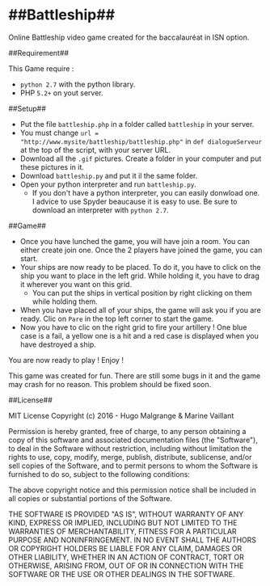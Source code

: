 ##Battleship##
==============
Online Battleship video game created for the baccalauréat in ISN option.

##Requirement##

This Game require :
* `python 2.7` with the python library.
* PHP `5.2+` on yout server.

##Setup##

* Put the file `battleship.php` in a folder called `battleship` in your server.
* You must change `url = "http://www.mysite/battleship/battleship.php"` in `def dialogueServeur` at the top of the script, with your server URL. 
* Download all the `.gif` pictures. Create a folder in your computer and put these pictures in it.
* Download `battleship.py` and put it il the same folder.
* Open your python interpreter and run `battleship.py`.
    * If you don't have a python interpreter, you can easily donwload one. I advice to use Spyder beaucause it is easy to use. Be sure to download an interpreter with `python 2.7`.

##Game##

* Once you have lunched the game, you will have join a room. You can either create  join one. Once the 2 players have joined the game, you can start.
* Your ships are now ready to be placed. To do it, you have to click on the ship you want to place in the left grid. While holding it, you have to drag it wherever you want on this grid. 
   * You can put the ships in vertical position by right clicking on them while holding them.
* When you have placed all of your ships, the game will ask you if you are ready. Clic on `Pare` in the top left corner to start the game.
* Now you have to clic on the right grid to fire your artillery ! One blue case is a fail, a yellow one is a hit and a red case is displayed when you have destroyed a ship.

You are now ready to play ! Enjoy !



This game was created for fun. There are still some bugs in it and the game may crash for no reason. This problem should be fixed soon.


##License##

MIT License
Copyright (c) 2016 - Hugo Malgrange & Marine Vaillant

Permission is hereby granted, free of charge, to any person obtaining a copy
of this software and associated documentation files (the "Software"), to deal
in the Software without restriction, including without limitation the rights
to use, copy, modify, merge, publish, distribute, sublicense, and/or sell
copies of the Software, and to permit persons to whom the Software is
furnished to do so, subject to the following conditions:

The above copyright notice and this permission notice shall be included in
all copies or substantial portions of the Software.

THE SOFTWARE IS PROVIDED "AS IS", WITHOUT WARRANTY OF ANY KIND, EXPRESS OR
IMPLIED, INCLUDING BUT NOT LIMITED TO THE WARRANTIES OF MERCHANTABILITY,
FITNESS FOR A PARTICULAR PURPOSE AND NONINFRINGEMENT. IN NO EVENT SHALL THE
AUTHORS OR COPYRIGHT HOLDERS BE LIABLE FOR ANY CLAIM, DAMAGES OR OTHER
LIABILITY, WHETHER IN AN ACTION OF CONTRACT, TORT OR OTHERWISE, ARISING FROM,
OUT OF OR IN CONNECTION WITH THE SOFTWARE OR THE USE OR OTHER DEALINGS IN
THE SOFTWARE.

